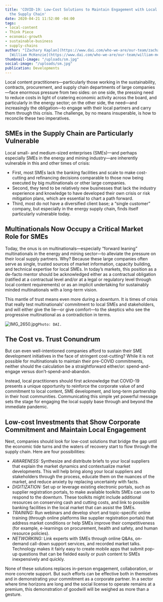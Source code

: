 ```yaml
---
title: 'COVID-19: Low-Cost Solutions to Maintain Engagement with Local Partners in
  the Supply Chain'
date: 2020-04-21 11:52:00 -04:00
tags:
- local-content
- Think Piece
- economic-growth
- sustainable-business
- supply-chains
author: "[Zachary Kaplan](https://www.dai.com/who-we-are/our-team/zachary-kaplan),
  [William McKenzie](https://www.dai.com/who-we-are/our-team/william-mckenzie)"
thumbnail-image: "/uploads/sm.jpg"
social-image: "/uploads/sm.jpg"
publication: Developments
---
```


Local content practitioners—particularly those working in the sustainability, contracts, procurement, and supply chain departments of large companies—face enormous pressure from two sides: on one side, the pressing need to reduce costs in light of cratering economic activity across the board, and particularly in the energy sector; on the other side, the need—and increasingly the obligation—to engage with their local partners and carry them through this crisis. The challenge, by no means insuperable, is how to reconcile these two imperatives.





## SMEs in the Supply Chain are Particularly Vulnerable

Local small- and medium-sized enterprises (SMEs)—and perhaps especially SMEs in the energy and mining industry—are inherently vulnerable in this and other times of crisis:
* First, most SMEs lack the banking facilities and scale to make cost-cutting and refinancing decisions comparable to those now being executed by big multinationals or other large companies.
* Second, they tend to be relatively new businesses that lack the industry experience and knowledge to have developed their own crisis or risk mitigation plans, which are essential to chart a path forward.
* Third, most do not have a diversified client base; a “single customer” company, but especially in the energy supply chain, finds itself particularly vulnerable today.

## Multinationals Now Occupy a Critical Market Role for SMEs

Today, the onus is on multinationals—especially “forward leaning” multinationals in the energy and mining sector—to alleviate the pressure on their local supply partners. Why? Because these large companies often serve as single, trusted sources of market information, capacity building, and technical expertise for local SMEs. In today’s markets, this position as a de-facto mentor should be acknowledged either as a contractual obligation (ratified at a contractual level and/or at a legal or regulatory level through local content requirements) or as an implicit undertaking for sustainably minded multinationals with a long-term vision.

This mantle of trust means even more during a downturn. It is times of crisis that really test multinationals’ commitment to local SMEs and stakeholders, and will either give the lie—or give comfort—to the skeptics who see the progressive multinational as a contradiction in terms.

![IMG_2650.jpg](/uploads/IMG_2650.jpg)`Photo: DAI.`

## The Cost vs. Trust Conundrum

But can even well-intentioned companies afford to sustain their SME development initiatives in the face of stringent cost-cutting? While it is not possible for multinationals to maintain their pre-COVID commitments, neither should the calculation be a straightforward either/or: spend-and-engage versus don’t-spend-and-abandon.

Instead, local practitioners should first acknowledge that COVID-19 presents a unique opportunity to reinforce the corporate value of and commitment to local content, SME development, and long-term partnership in their host communities. Communicating this simple yet powerful message sets the stage for engaging the local supply base through and beyond the immediate pandemic.

## Low-cost Investments that Show Corporate Commitment and Maintain Local Engagement

Next, companies should look for low-cost solutions that bridge the gap until the economic tide turns and the waters of recovery start to flow through the supply chain. Here are four possibilities:
* *AWARENESS:* Synthesize and distribute briefs to your local suppliers that explain the market dynamics and contextualize market developments. This will help bring along your local suppliers and stakeholders through the process, educate them on the nuances of the market, and reduce anxiety by replacing uncertainty with facts.
* *DIGITIZATION:* Set up or leverage existing electronic portals, such as supplier registration portals, to make available toolkits SMEs can use to respond to the downturn. These toolkits might include additional resources on conserving cash and cutting costs, and link to possible banking facilities in the local market that can assist the SMEs.
* *TRAINING:* Run webinars and develop short and topic-specific online training (through online platforms like supplier registration portals) that address market conditions or help SMEs improve their competitiveness (for example, e-learnings on procurement, health and safety, and human resource policies).
* *NETWORKING:* Link experts with SMEs through online Q&As, on-demand call-down support services, and recorded market talks. Technology makes it fairly easy to create mobile apps that submit pop-up questions that can be fielded easily or push content to SMEs inexpensively and quickly.

None of these solutions replaces in-person engagement, collaboration, or more concrete support. But such efforts can be effective both in themselves and in demonstrating your commitment as a corporate partner. In a sector where time horizons are long and the social license to operate remains at a premium, this demonstration of goodwill will be weighed as more than a gesture. 